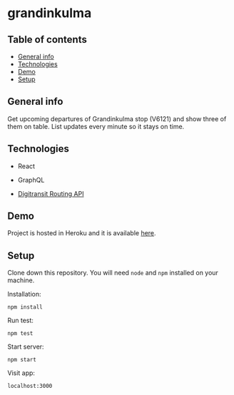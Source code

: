 # grandinkulma

## Table of contents

- [General info](#general-info)
- [Technologies](#technologies)
- [Demo](#demo)
- [Setup](#setup)

## General info

Get upcoming departures of Grandinkulma stop (V6121) and show three of them on table. List updates every minute so it stays on time.

## Technologies

- React
- GraphQL

- [Digitransit Routing API](https://digitransit.fi/en/developers/apis/1-routing-api/)

## Demo

Project is hosted in Heroku and it is available [here]().

## Setup

Clone down this repository. You will need `node` and `npm` installed on your machine.

Installation:

`npm install`

Run test:

`npm test`

Start server:

`npm start`

Visit app:

`localhost:3000`
